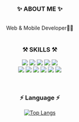 <div align="center">
  
### ✨  ABOUT ME ✨
  
</br>
Web & Mobile Developer👩‍💻</br>
  
</br>

### ⚒  SKILLS ⚒ </br>

<p>
  <img src="https://img.shields.io/badge/HTML5-1572B6?style=flat-square&logo=HTML5&logoColor=white"/>
  <img src="https://img.shields.io/badge/CSS3-E34F26?style=flat-square&logo=CSS3&3logoColor=white"/>
  <img src="https://img.shields.io/badge/JavaScript-F7DF1E?style=flat-square&logo=JavaScript&logoColor=white"/>
  <img src="https://img.shields.io/badge/jQuery-0769AD?style=flat-square&logo=jQuery&logoColor=white"/>
  <img src="https://img.shields.io/badge/React-61DAFB?style=flat-square&logo=React&logoColor=white"/>
  <br/>
  <img src="https://img.shields.io/badge/Java-EF2D5E?style=flat-square&logo=java&logoColor=white"/>
  <img src="https://img.shields.io/badge/Swift-FA7343?style=flat-square&logo=swift&logoColor=white"/>
  <img src="https://img.shields.io/badge/Tensorflow-47A248?style=flat-square&logo=tensorflow&logoColor=white"/>
  <img src="https://img.shields.io/badge/Python-3776AB?style=flat-square&logo=Python&logoColor=white"/>
  <img src="https://img.shields.io/badge/Pytorch-0170FE?style=flat-square&logo=Pytorch&logoColor=white"/>
  <img src="https://img.shields.io/badge/Sqlite3-273347?style=flat-square&logo=Sqlite&logoColor=white"/>  
</p>

<br/>

### ⚡️ Language ⚡️
[![Top Langs](https://github-readme-stats.vercel.app/api/top-langs/?username=minjuu&hide=jupyter%20notebook,c%23,asp.net,shaderlab,hlsl,cuda&layout=compact)](https://github.com/anuraghazra/github-readme-stats)

</div>

